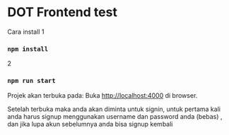 # DOT Frontend test

Cara install
1
### `npm install`
2
### `npm run start`

Projek akan terbuka pada:
Buka [http://localhost:4000](http://localhost:4000) di browser.

Setelah terbuka maka anda akan diminta untuk signin, untuk pertama kali anda harus signup menggunakan username dan password anda (bebas) ,
dan jika lupa akun sebelumnya anda bisa signup kembali
